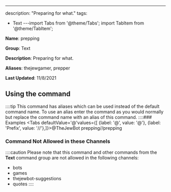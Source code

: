 ---
description: "Preparing for what."
tags:
  - Text
---import Tabs from '@theme/Tabs';
import TabItem from '@theme/TabItem';

**Name**: prepping

**Group**: Text

**Description**: Preparing for what.

**Aliases**: thejewgamer, prepper

**Last Updated**: 11/8/2021

## Using the command



::::tip
This command has aliases which can be used instead of the default command name. To use an alias enter the command as you would normally but replace the command name with an alias of this command.
::::### Examples
<Tabs defaultValue='@'values={[ {label: '@', value: '@'}, {label: 'Prefix', value: '//'},]}><TabItem value='@'>@TheJewBot prepping</TabItem><TabItem value='//'>//prepping</TabItem></Tabs>

### Command Not Allowed in these Channels
::::caution Please note that this command and other commands from the **Text** command group are not allowed in the following channels:
- bots
- games
- thejewbot-suggestions
- quotes
::::